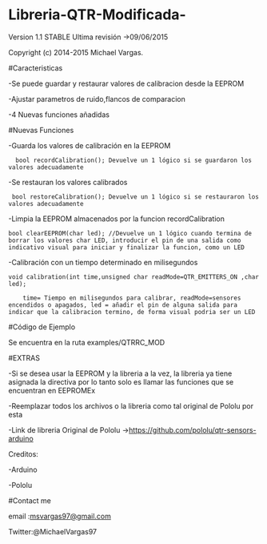 # Libreria-QTR-Modificada-
Version 1.1 STABLE
Ultima revisión ->09/06/2015

Copyright (c) 2014-2015 Michael Vargas.

#Caracteristicas

-Se puede guardar y restaurar valores de calibracion desde la EEPROM

-Ajustar parametros de ruido,flancos de comparacion

-4 Nuevas funciones añadidas

#Nuevas Funciones

-Guarda los valores de calibración en la EEPROM

      bool recordCalibration(); Devuelve un 1 lógico si se guardaron los valores adecuadamente
      
-Se restauran los valores calibrados

     bool restoreCalibration(); Devuelve un 1 lógico si se restauraron los valores adecuadamente
     
-Limpia la EEPROM almacenados por la funcion recordCalibration

    bool clearEEPROM(char led); //Devuelve un 1 lógico cuando termina de borrar los valores char LED, introducir el pin de una salida como indicativo visual para iniciar y finalizar la funcion, como un LED
    
-Calibración con un tiempo determinado en milisegundos

    void calibration(int time,unsigned char readMode=QTR_EMITTERS_ON ,char led);
    
        time= Tiempo en milisegundos para calibrar, readMode=sensores encendidos o apagados, led = añadir el pin de alguna salida para indicar que la calibracion termino, de forma visual podria ser un LED

#Código de Ejemplo

Se encuentra en la ruta examples/QTRRC_MOD

#EXTRAS

-Si se desea usar la EEPROM y la libreria a la vez, la libreria ya tiene asignada la directiva por lo tanto solo es llamar las funciones que se encuentran en EEPROMEx

-Reemplazar todos los archivos o la libreria como tal original de Pololu por esta

-Link de libreria Original de Pololu ->https://github.com/pololu/qtr-sensors-arduino

Creditos: 

-Arduino

-Pololu

#Contact me

email :msvargas97@gmail.com

Twitter:@MichaelVargas97
